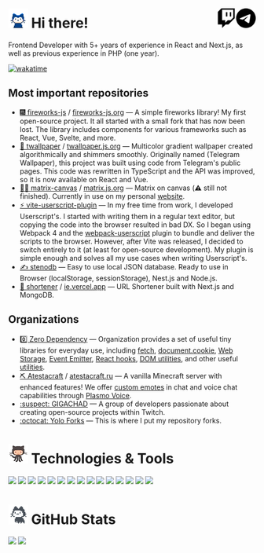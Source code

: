 <h1>
  <img src="octocats/mona-whisper.gif" width="40" height="40">
  Hi there!

  <a href="https://t.me/crashmax">
    <picture>
      <source width="40" align="right" media="(prefers-color-scheme: dark)" srcset="icons/telegram-light.svg">
      <img width="40" align="right" src="icons/telegram-dark.svg" />
    </picture>
  </a>

  <a href="https://twitch.tv/vs_code">
    <picture>
      <source width="40" align="right" media="(prefers-color-scheme: dark)" srcset="icons/twitch-light.svg">
      <img width="40" align="right" src="icons/twitch-dark.svg" />
    </picture>
  </a>
</h1>

Frontend Developer with 5+ years of experience in React and Next.js, as well as previous experience in PHP (one year).

[![wakatime](https://wakatime.com/badge/user/2b32151b-c987-411d-8aef-23a48c2cd648.svg?style=flat-square)](https://wakatime.com/@2b32151b-c987-411d-8aef-23a48c2cd648)

<h2>Most important repositories</h2>

- [🎆 fireworks-js](https://github.com/crashmax-dev/fireworks-js) / [fireworks-js.org](https://fireworks.js.org) — A simple fireworks library! My first open-source project. It all started with a small fork that has now been lost. The library includes components for various frameworks such as React, Vue, Svelte, and more.
- [🌈 twallpaper](https://github.com/crashmax-dev/twallpaper) / [twallpaper.js.org](https://twallpaper.js.org) — Multicolor gradient wallpaper created algorithmically and shimmers smoothly. Originally named (Telegram Wallpaper), this project was built using code from Telegram's public pages. This code was rewritten in TypeScript and the API was improved, so it is now available on React and Vue.
- [👩‍💻 matrix-canvas](https://github.com/crashmax-dev/matrix-canvas) / [matrix.js.org](https://matrix.js.org) — Matrix on canvas (⚠️ still not finished). Currently in use on my personal [website](https://crashmax.ru).
- [⚡ vite-userscript-plugin](https://github.com/crashmax-dev/vite-userscript-plugin) — In my free time from work, I developed Userscript's. I started with writing them in a regular text editor, but copying the code into the browser resulted in bad DX. So I began using Webpack 4 and the [webpack-userscript](https://github.com/momocow/webpack-userscript) plugin to bundle and deliver the scripts to the browser. However, after Vite was released, I decided to switch entirely to it (at least for open-source development). My plugin is simple enough and solves all my use cases when writing Userscript's.
- [✍ stenodb](https://github.com/crashmax-dev/stenodb) — Easy to use local JSON database. Ready to use in Browser (localStorage, sessionStorage), Nest.js and Node.js.
- [🔗 shortener](https://github.com/crashmax-dev/shortener) / [ie.vercel.app](https://ie.vercel.app) — URL Shortener built with Next.js and MongoDB.

<h2>Organizations</h2>

- [0️⃣ Zero Dependency](https://github.com/zero-dependency) — Organization provides a set of useful tiny libraries for everyday use, including [fetch](https://github.com/zero-dependency/fetcher), [document.cookie](https://github.com/zero-dependency/cookie), [Web Storage](https://github.com/zero-dependency/storage), [Event Emitter](https://github.com/zero-dependency/emitter), [React hooks](https://github.com/zero-dependency/react), [DOM utilities](https://github.com/zero-dependency/dom), and other useful [utilities](https://github.com/zero-dependency/utils).
- [⛏ Atestacraft](https://github.com/atestacraft) / [atestacraft.ru](https://atestacraft.ru) — A vanilla Minecraft server with enhanced features! We offer [custom emotes](https://github.com/atestacraft/spigot-chatemotes) in chat and voice chat capabilities through [Plasmo Voice](https://github.com/plasmoapp/plasmo-voice).
- [:suspect: GIGACHAD](https://github.com/gigachad-dev) — A group of developers passionate about creating open-source projects within Twitch.
- [:octocat: Yolo Forks](https://github.com/yoloforks) — This is where I put my repository forks.

<h1><img src="octocats/octocat-squid.gif" width="40" height="40"> Technologies & Tools</h1>

![](https://img.shields.io/badge/TypeScript-informational?style=flat-square&logo=typescript&logoColor=ffffff&color=007acc)
![](https://img.shields.io/badge/JavaScript-informational?style=flat-square&logo=javascript&logoColor=323330&color=f0db4f)
![](https://img.shields.io/badge/HTML-informational?style=flat-square&logo=html5&logoColor=ffffff&color=E44D26)
![](https://img.shields.io/badge/CSS-informational?style=flat-square&logo=css3&logoColor=ffffff&color=25A1E1)
![](https://img.shields.io/badge/React-informational?style=flat-square&logo=react&logoColor=ffffff&color=066d89)
![](https://img.shields.io/badge/Vite-informational?style=flat-square&logo=vite&logoColor=ffffff&color=747bff)
![](https://img.shields.io/badge/Webpack-informational?style=flat-square&logo=webpack&logoColor=ffffff&color=1c78c0)
![](https://img.shields.io/badge/Node-informational?style=flat-square&logo=node.js&logoColor=ffffff&color=3c873a)
![](https://img.shields.io/badge/Next-informational?style=flat-square&logo=next.js&logoColor=ffffff&color=000000)
![](https://img.shields.io/badge/Fastify-informational?style=flat-square&logo=fastify&logoColor=ffffff&color=000000)
![](https://img.shields.io/badge/PostgreSQL-informational?style=flat-square&logo=postgresql&logoColor=ffffff&color=336791)
![](https://img.shields.io/badge/MySQL-informational?style=flat-square&logo=mysql&logoColor=ffffff&color=007D7D)
![](https://img.shields.io/badge/MongoDB-informational?style=flat-square&logo=mongodb&logoColor=ffffff&color=3FA037)
![](https://img.shields.io/badge/VS%20Code-informational?style=flat-square&logo=visual-studio-code&logoColor=white&color=007acc)
![](https://img.shields.io/badge/PNPM-informational?style=flat-square&logo=pnpm&logoColor=ffffff&color=f9ad00)

<h1><img src="octocats/mona-loading.gif" width="40" height="40"> GitHub Stats</h1>

<div>
  <img height="180em" src="https://github-readme-stats.vercel.app/api?username=crashmax-dev&layout=compact&show_icons=true&theme=white&icon_color=2a84ea&theme=transparent&text_color=2a84ea" />
  <img height="180em" src="https://github-readme-stats.vercel.app/api/top-langs/?username=crashmax-dev&layout=compact&theme=white&icon_color=2a84ea&theme=transparent&text_color=2a84ea&hide=html,css,scss" />
</div>
